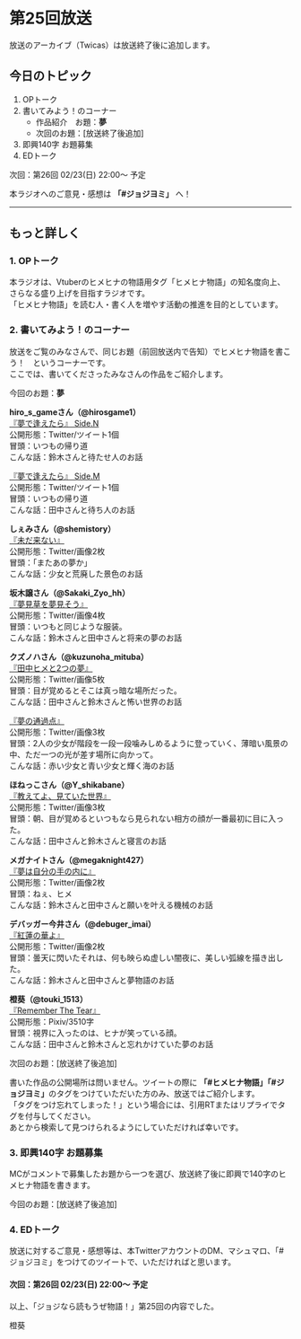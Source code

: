 # 第25回放送

放送のアーカイブ（Twicas）は放送終了後に追加します。  

## 今日のトピック
1. OPトーク
1. 書いてみよう！のコーナー
    - 作品紹介　お題：<b>夢</b>
    - 次回のお題：<b></b>[放送終了後追加]
1. 即興140字 お題募集
1. EDトーク

次回：第26回 02/23(日) 22:00～ 予定  

本ラジオへのご意見・感想は **「#ジョジヨミ」** へ！

---

## もっと詳しく
### 1. OPトーク

本ラジオは、Vtuberのヒメヒナの物語用タグ「ヒメヒナ物語」の知名度向上、さらなる盛り上げを目指すラジオです。  
「ヒメヒナ物語」を読む人・書く人を増やす活動の推進を目的としています。  

### 2. 書いてみよう！のコーナー
放送をご覧のみなさんで、同じお題（前回放送内で告知）でヒメヒナ物語を書こう！　というコーナーです。  
ここでは、書いてくださったみなさんの作品をご紹介します。

今回のお題：<b>夢</b>

**hiro_s_gameさん（@hirosgame1）**  
[『夢で逢えたら』 Side.N](https://twitter.com/hirosgame1/status/1227623777795633152?s=20)  
公開形態：Twitter/ツイート1個  
冒頭：いつもの帰り道  
こんな話：鈴木さんと待たせ人のお話  

[『夢で逢えたら』 Side.M](https://twitter.com/hirosgame1/status/1227623783801872384?s=20)  
公開形態：Twitter/ツイート1個  
冒頭：いつもの帰り道  
こんな話：田中さんと待ち人のお話  

**しぇみさん（@shemistory）**  
[『未だ来ない』](https://twitter.com/shemistory/status/1227807006024617984?s=20)  
公開形態：Twitter/画像2枚  
冒頭：「またあの夢か」  
こんな話：少女と荒廃した景色のお話  

**坂木譲さん（@Sakaki_Zyo_hh）**  
[『夢見草を夢見そう』](https://twitter.com/Sakaki_Zyo_hh/status/1228493082246598657?s=20)  
公開形態：Twitter/画像4枚  
冒頭：いつもと同じような服装。  
こんな話：鈴木さんと田中さんと将来の夢のお話  

**クズノハさん（@kuzunoha_mituba）**  
[『田中ヒメと2つの夢』](https://twitter.com/kuzunoha_mituba/status/1228767350427541504?s=20)  
公開形態：Twitter/画像5枚  
冒頭：目が覚めるとそこは真っ暗な場所だった。  
こんな話：田中さんと鈴木さんと怖い世界のお話  

[『夢の通過点』](https://twitter.com/kuzunoha_mituba/status/1228771048297885696?s=20)  
公開形態：Twitter/画像3枚  
冒頭：2人の少女が階段を一段一段噛みしめるように登っていく、薄暗い風景の中、ただ一つの光が差す場所に向かって。  
こんな話：赤い少女と青い少女と輝く海のお話  

**ほねっこさん（@Y_shikabane）**  
[『教えてよ、見ていた世界』](https://twitter.com/Y_shikabane/status/1228878007063855104?s=20)  
公開形態：Twitter/画像3枚  
冒頭：朝、目が覚めるといつもなら見られない相方の顔が一番最初に目に入った。  
こんな話：田中さんと鈴木さんと寝言のお話  

**メガナイトさん（@megaknight427）**  
[『夢は自分の手の内に』](https://twitter.com/megaknight427/status/1228926421042548736?s=20)  
公開形態：Twitter/画像2枚  
冒頭：ねぇ、ヒメ  
こんな話：鈴木さんと田中さんと願いを叶える機械のお話

**デバッガー今井さん（@debuger_imai）**  
[『紅蓮の華よ』](https://twitter.com/debuger_imai/status/1228932239511015424?s=20)  
公開形態：Twitter/画像2枚  
冒頭：曇天に閃いたそれは、何も映らぬ虚しい闇夜に、美しい弧線を描き出した。  
こんな話：鈴木さんと田中さんと夢物語のお話  

**橙葵（@touki_1513）**  
[『Remember The Tear』](https://twitter.com/touki_1513/status/1228970257722691586?s=20)  
公開形態：Pixiv/3510字  
冒頭：視界に入ったのは、ヒナが笑っている顔。  
こんな話：田中さんと鈴木さんと忘れかけていた夢のお話  


次回のお題：<b></b>[放送終了後追加]

書いた作品の公開場所は問いません。ツイートの際に <b>「#ヒメヒナ物語」「#ジョジヨミ」</b>のタグをつけていただいた方のみ、放送ではご紹介します。  
「タグをつけ忘れてしまった！」という場合には、引用RTまたはリプライでタグを付与してください。  
あとから検索して見つけられるようにしていただければ幸いです。  

### 3. 即興140字 お題募集
MCがコメントで募集したお題から一つを選び、放送終了後に即興で140字のヒメヒナ物語を書きます。

今回のお題：[放送終了後追加]

### 4. EDトーク

放送に対するご意見・感想等は、本TwitterアカウントのDM、マシュマロ、「#ジョジヨミ」をつけてのツイートで、いただければと思います。

#### 次回：第26回 02/23(日) 22:00～ 予定  

以上、「ジョジなら読もうぜ物語！」第25回の内容でした。

橙葵
